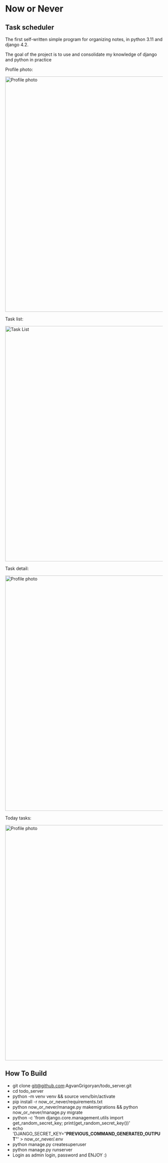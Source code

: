 # Now or Never
## Task scheduler

The first self-written simple program for organizing notes,
in python 3.11 and django 4.2.

The goal of the project is to use and consolidate my knowledge of django and python in practice


Profile photo:

<img alt="Profile photo" src="https://github.com/AgvanGrigoryan/todo_server/assets/101641443/6590bf49-e87b-4e0a-a2b3-9d8dcd5c4132" width="750px"><br>


Task list:

<img alt="Task List" src="https://github.com/AgvanGrigoryan/todo_server/assets/101641443/d5139278-e5b5-4d27-a984-93bee795059e" width="750px"><br>


Task detail:

<img alt="Profile photo" src="https://github.com/AgvanGrigoryan/todo_server/assets/101641443/995a7a2b-f434-43db-850e-ad9bda7b09b0" width="750px"><br>


Today tasks:

<img alt="Profile photo" src="https://github.com/AgvanGrigoryan/todo_server/assets/101641443/3ec3dbe0-b81e-4bb2-943c-3744af3f7eb8" width="750px">


## How To Build
- git clone git@github.com:AgvanGrigoryan/todo_server.git
- cd todo_server
- python -m venv venv && source venv/bin/activate
- pip install -r now_or_never/requirements.txt
- python now_or_never/manage.py makemigrations && python now_or_never/manage.py migrate
- python -c 'from django.core.management.utils import get_random_secret_key; print(get_random_secret_key())'
- echo 'DJANGO_SECRET_KEY="__PREVIOUS_COMMAND_GENERATED_OUTPUT__"' > now_or_never/.env
- python manage.py createsuperuser
- python manage.py runserver
- Login as admin login, password and ENJOY :)
